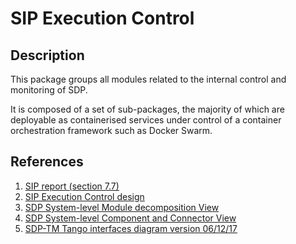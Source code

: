 # SIP Execution Control

## Description

This package groups all modules related to the internal control and monitoring of SDP.

It is composed of a set of sub-packages, the majority of which are deployable
as containerised services under control of a container orchestration framework
such as Docker Swarm.



## References
1. [SIP report (section 7.7)](https://docs.google.com/document/d/1KEFKL2NHxgt05EqyEUMJkhot6ycwIx1CJ5nRp3hIBFU)
1. [SIP Execution Control design](https://confluence.ska-sdp.org/display/WBS/SIP%3A+Execution+Control+-+Detailed+design)
1. [SDP System-level Module decomposition View](http://bit.ly/sdp_system_level_module_view)
1. [SDP System-level Component and Connector View](http://bit.ly/sdp_system_cc_view)
1. [SDP-TM Tango interfaces diagram version 06/12/17](https://drive.google.com/uc?id=1Pp96owTtlzOzmGxRaQTqfL21NMVfWUdf)

